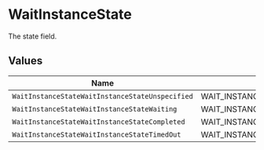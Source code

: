 # WaitInstanceState

The state field.


## Values

| Name                                            | Value                                           |
| ----------------------------------------------- | ----------------------------------------------- |
| `WaitInstanceStateWaitInstanceStateUnspecified` | WAIT_INSTANCE_STATE_UNSPECIFIED                 |
| `WaitInstanceStateWaitInstanceStateWaiting`     | WAIT_INSTANCE_STATE_WAITING                     |
| `WaitInstanceStateWaitInstanceStateCompleted`   | WAIT_INSTANCE_STATE_COMPLETED                   |
| `WaitInstanceStateWaitInstanceStateTimedOut`    | WAIT_INSTANCE_STATE_TIMED_OUT                   |